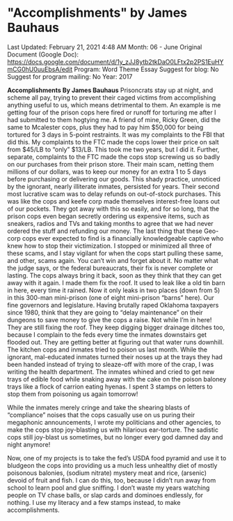 # "Accomplishments" by James Bauhaus

Last Updated: February 21, 2021 4:48 AM
Month: 06 - June
Original Document (Google Doc): https://docs.google.com/document/d/1y_zJJ8ytb2tkDaO0LFtx2p2PS1EuHYmCG0hU0uuEbsA/edit
Program: Word Theme Essay
Suggest for blog: No
Suggest for program mailing: No
Year: 2017

**Accomplishments By James Bauhaus**	Prisoncrats stay up at night, and scheme all pay, trying to prevent their caged victims from accomplishing anything useful to us, which means detrimental to them. An example is me getting four of the prison cops here fired or runoff for torturing me after I had submitted to them hogtying me. A friend of mine, Ricky Green, did the same to Mcalester cops, plus they had to pay him $50,000 for being tortured for 3 days in 5-point restraints. 	It was my complaints to the FBI that did this. My complaints to the FTC made the cops lower their price on salt from $45/LB to “only” $13/LB. This took me two years, but I did it. Further, separate, complaints to the FTC made the cops stop screwing us so badly on our purchases from their prison store. Their main scam, netting them millions of our dollars, was to keep our money for an extra 1 to 5 days before purchasing or delivering our goods. This shady practice, unnoticed by the ignorant, nearly illiterate inmates, persisted for years. Their second most lucrative scam was to delay refunds on out-of-stock purchases. This was like the cops and keefe corp made themselves interest-free loans out of our pockets. They got away with this so easily, and for so long, that the prison cops even began secretly ordering us expensive items, such as sneakers, radios and TVs and taking months to agree that we had never ordered the stuff and refunding our money. The last thing that these Geo-corp cops ever expected to find is a financially knowledgeable captive who knew how to stop their victimization. I stopped or minimized all three of these scams, and I stay vigilant for when the cops start pulling these same, and other, scams again. You can’t win and forget about it. No matter what the judge says, or the federal bureaucrats, their fix is never complete or lasting. The cops always bring it back, soon as they think that they can get away with it again. 	I made them fix the roof. It used to leak like a old tin barn in here, every time it rained. Now it only leaks in two places (down from 5) in this 300-man mini-prison (one of eight mini-prison “barns” here). Our fine governors and legislature. Having brutally raped Oklahoma taxpayers since 1980, think that they are going to “delay maintenance” on their dungeons to save money to give the cops a raise.	Not while I’m in here! They are still fixing the roof. They keep digging bigger drainage ditches too, because I complain to the feds every time the inmates downstairs get flooded out. They are getting better at figuring out that water runs downhill. 	The kitchen cops and inmates tried to poison us last month. While the ignorant, mal-educated inmates turned their noses up at the trays they had been handed instead of trying to sleaze-off with more of the crap, I was writing the health department. The inmates whined and cried to get new trays of edible food while snaking away with the cake on the poison baloney trays like a flock of carrion eating hyenas. I spent 3 stamps on letters to stop them from poisoning us again tomorrow!

While the inmates merely cringe and take the shearing blasts of “compliance” noises that the cops casually use on us puring their megaphonic announcements, I wrote my politicians and other agencies, to make the cops stop joy-blasting us with hilarious ear-torture. The sadistic cops still joy-blast us sometimes, but no longer every god damned day and night anymore!

Now, one of my projects is to take the fed’s USDA food pyramid and use it to bludgeon the cops into providing us a much less unhealthy diet of mostly poisonous balonies, (sodium nitrate) mystery meat and rice, (arsenic) devoid of fruit and fish. I can do this, too, because I didn’t run away from school to learn pool and glue sniffing. I don’t waste my years watching people on TV chase balls, or slap cards and dominoes endlessly, for nothing. I use my literacy and a few stamps instead, to make accomplishments.